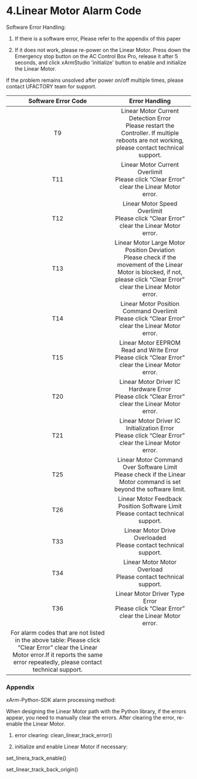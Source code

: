 


# 4.Linear Motor Alarm Code

Software Error Handling:

1. If there is a software error, Please refer to the appendix of this paper 

2. If it does not work, please re-power on the Linear Motor. Press down the Emergency stop button on the AC Control Box Pro, release it after 5 seconds, and click xArmStudio 'initialize' button to enable and initialize the Linear Motor.

If the problem remains unsolved after power on/off multiple times, please contact UFACTORY team for support.

|**Software Error Code**|**Error Handling**|
| :-: | :-: |
|T9|Linear Motor Current Detection Error<br>Please restart the Controller. If multiple reboots are not working, please contact technical support.|
|T11|Linear Motor Current Overlimit<br>Please click “Clear Error” clear the Linear Motor error.|
|T12|Linear Motor Speed Overlimit<br>Please click “Clear Error” clear the Linear Motor error.|
|T13|Linear Motor Large Motor Position Deviation<br>Please check if the movement of the Linear Motor is blocked, if not, please click “Clear Error” clear the Linear Motor error.|
|T14|Linear Motor Position Command Overlimit<br>Please click “Clear Error” clear the Linear Motor error.|
|T15|Linear Motor EEPROM Read and Write Error<br>Please click “Clear Error” clear the Linear Motor error.|
|T20|Linear Motor Driver IC Hardware Error<br>Please click “Clear Error” clear the Linear Motor error.|
|T21|Linear Motor Driver IC Initialization Error<br>Please click “Clear Error” clear the Linear Motor error.|
|T25|Linear Motor Command Over Software Limit<br>Please check if the Linear Motor command is set beyond the software limit.|
|T26|Linear Motor Feedback Position Software Limit<br>Please contact technical support.|
|T33|Linear Motor Drive Overloaded<br>Please contact technical support.|
|T34|Linear Motor Motor Overload<br>Please contact technical support.|
|T36|Linear Motor Driver Type Error<br>Please click “Clear Error” clear the Linear Motor error.|
|For alarm codes that are not listed in the above table: Please click “Clear Error” clear the Linear Motor error.If it reports the same error repeatedly, please contact technical support.||



### Appendix

xArm-Python-SDK alarm processing method:

When designing the Linear Motor path with the Python library, if the errors appear, you need to manually clear the errors. After clearing the error, re-enable the Linear Motor. 

1. error clearing: clean\_linear\_track\_error()

2. initialize and enable Linear Motor if necessary:

set\_linera\_track\_enable()

set\_linear\_track\_back\_origin()
